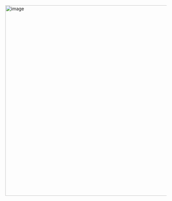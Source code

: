 <img width="932" height="593" alt="image" src="https://github.com/user-attachments/assets/15a50c2a-29a7-438f-a8c0-cd6fa1917735" />
